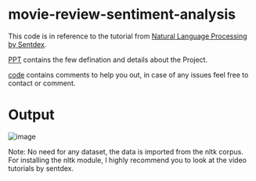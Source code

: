 # movie-review-sentiment-analysis
This code is in reference to the tutorial from [Natural Language Processing by Sentdex](https://pythonprogramming.net/tokenizing-words-sentences-nltk-tutorial/). 

[PPT](https://github.com/prateekgupta891/movie-review-sentiment-analysis/blob/master/Sentiment%20Analysis%20on%20movie%20review%20ppt.pptx) contains the few defination and details about the Project. 
 
[code](https://github.com/prateekgupta891/movie-review-sentiment-analysis/blob/master/movie_review_final.py) contains comments to help you out, in case of any issues feel free to contact or comment.

# Output 
![image](https://user-images.githubusercontent.com/32310164/57781690-4e81f080-7748-11e9-9e9d-af28a65a2833.png)

Note: No need for any dataset, the data is imported from the nltk corpus.
For installing the nltk module, I highly recommend you to look at the video tutorials by sentdex.
